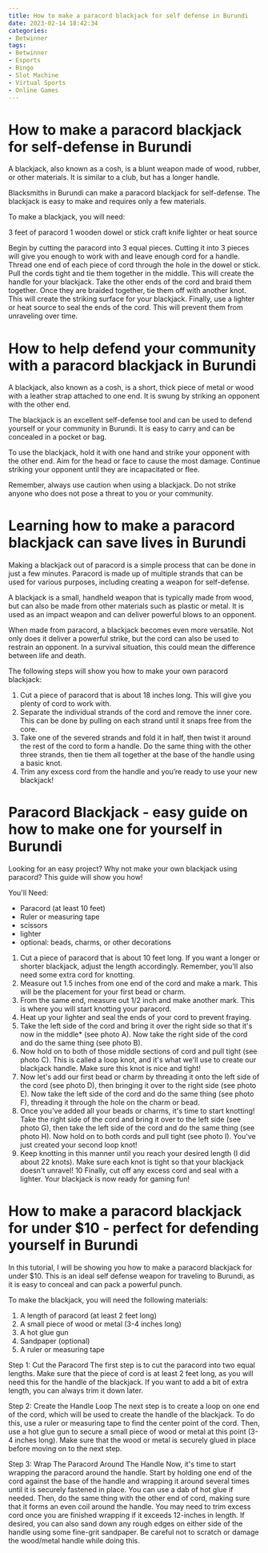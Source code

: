 ```yaml
---
title: How to make a paracord blackjack for self defense in Burundi
date: 2023-02-14 18:42:34
categories:
- Betwinner
tags:
- Betwinner
- Esports
- Bingo
- Slot Machine
- Virtual Sports
- Online Games
---
```



#  How to make a paracord blackjack for self-defense in Burundi

A blackjack, also known as a cosh, is a blunt weapon made of wood, rubber, or other materials. It is similar to a club, but has a longer handle.

Blacksmiths in Burundi can make a paracord blackjack for self-defense. The blackjack is easy to make and requires only a few materials.

To make a blackjack, you will need:

3 feet of paracord
1 wooden dowel or stick
craft knife
 lighter or heat source

Begin by cutting the paracord into 3 equal pieces. Cutting it into 3 pieces will give you enough to work with and leave enough cord for a handle.
Thread one end of each piece of cord through the hole in the dowel or stick. Pull the cords tight and tie them together in the middle. This will create the handle for your blackjack. 
Take the other ends of the cord and braid them together. Once they are braided together, tie them off with another knot. This will create the striking surface for your blackjack. 
Finally, use a lighter or heat source to seal the ends of the cord. This will prevent them from unraveling over time.

#  How to help defend your community with a paracord blackjack in Burundi

A blackjack, also known as a cosh, is a short, thick piece of metal or wood with a leather strap attached to one end. It is swung by striking an opponent with the other end.

The blackjack is an excellent self-defense tool and can be used to defend yourself or your community in Burundi. It is easy to carry and can be concealed in a pocket or bag.

To use the blackjack, hold it with one hand and strike your opponent with the other end. Aim for the head or face to cause the most damage. Continue striking your opponent until they are incapacitated or flee.

Remember, always use caution when using a blackjack. Do not strike anyone who does not pose a threat to you or your community.

#  Learning how to make a paracord blackjack can save lives in Burundi

Making a blackjack out of paracord is a simple process that can be done in just a few minutes. Paracord is made up of multiple strands that can be used for various purposes, including creating a weapon for self-defense.

A blackjack is a small, handheld weapon that is typically made from wood, but can also be made from other materials such as plastic or metal. It is used as an impact weapon and can deliver powerful blows to an opponent.

When made from paracord, a blackjack becomes even more versatile. Not only does it deliver a powerful strike, but the cord can also be used to restrain an opponent. In a survival situation, this could mean the difference between life and death.

The following steps will show you how to make your own paracord blackjack:

1. Cut a piece of paracord that is about 18 inches long. This will give you plenty of cord to work with.
2. Separate the individual strands of the cord and remove the inner core. This can be done by pulling on each strand until it snaps free from the core.
3. Take one of the severed strands and fold it in half, then twist it around the rest of the cord to form a handle. Do the same thing with the other three strands, then tie them all together at the base of the handle using a basic knot.
4. Trim any excess cord from the handle and you’re ready to use your new blackjack!

#  Paracord Blackjack - easy guide on how to make one for yourself in Burundi 

Looking for an easy project? Why not make your own blackjack using paracord? This guide will show you how!

You'll Need: 
- Paracord (at least 10 feet) 
- Ruler or measuring tape 
- scissors 
- lighter
- optional: beads, charms, or other decorations

1. Cut a piece of paracord that is about 10 feet long. If you want a longer or shorter blackjack, adjust the length accordingly. Remember, you'll also need some extra cord for knotting. 
2. Measure out 1.5 inches from one end of the cord and make a mark. This will be the placement for your first bead or charm. 
3. From the same end, measure out 1/2 inch and make another mark. This is where you will start knotting your paracord. 
4. Heat up your lighter and seal the ends of your cord to prevent fraying. 
5. Take the left side of the cord and bring it over the right side so that it's now in the middle* (see photo A). Now take the right side of the cord and do the same thing (see photo B). 
6. Now hold on to both of those middle sections of cord and pull tight (see photo C). This is called a loop knot, and it's what we'll use to create our blackjack handle. Make sure this knot is nice and tight! 
7. Now let's add our first bead or charm by threading it onto the left side of the cord (see photo D), then bringing it over to the right side (see photo E). Now take the left side of the cord and do the same thing (see photo F), threading it through the hole on the charm or bead. 
8. Once you've added all your beads or charms, it's time to start knotting! Take the right side of the cord and bring it over to the left side (see photo G), then take the left side of the cord and do the same thing (see photo H). Now hold on to both cords and pull tight (see photo I). You've just created your second loop knot! 
9. Keep knotting in this manner until you reach your desired length (I did about 22 knots). Make sure each knot is tight so that your blackjack doesn't unravel! 
10 Finally, cut off any excess cord and seal with a lighter. Your blackjack is now ready for gaming fun!

#  How to make a paracord blackjack for under $10 - perfect for defending yourself in Burundi

In this tutorial, I will be showing you how to make a paracord blackjack for under $10. This is an ideal self defense weapon for traveling to Burundi, as it is easy to conceal and can pack a powerful punch.

To make the blackjack, you will need the following materials:

1. A length of paracord (at least 2 feet long)
2. A small piece of wood or metal (3-4 inches long)
3. A hot glue gun
4. Sandpaper (optional)
5. A ruler or measuring tape

Step 1: Cut the Paracord
The first step is to cut the paracord into two equal lengths. Make sure that the piece of cord is at least 2 feet long, as you will need this for the handle of the blackjack. If you want to add a bit of extra length, you can always trim it down later.

Step 2: Create the Handle Loop
The next step is to create a loop on one end of the cord, which will be used to create the handle of the blackjack. To do this, use a ruler or measuring tape to find the center point of the cord. Then, use a hot glue gun to secure a small piece of wood or metal at this point (3-4 inches long). Make sure that the wood or metal is securely glued in place before moving on to the next step.

Step 3: Wrap The Paracord Around The Handle 
Now, it's time to start wrapping the paracord around the handle. Start by holding one end of the cord against the base of the handle and wrapping it around several times until it is securely fastened in place. You can use a dab of hot glue if needed. Then, do the same thing with the other end of cord, making sure that it forms an even coil around the handle. You may need to trim excess cord once you are finished wrapping if it exceeds 12-inches in length. 
If desired, you can also sand down any rough edges on either side of the handle using some fine-grit sandpaper. Be careful not to scratch or damage the wood/metal handle while doing this.